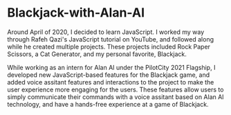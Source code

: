 # Blackjack-with-Alan-AI

Around April of 2020, I decided to learn JavaScript. I worked my way through Rafeh Qazi's JavaScript tutorial on YouTube, and followed along while he created multiple projects. These projects included Rock Paper Scissors, a Cat Generator, and my personal favorite, Blackjack. 

While working as an intern for Alan AI under the PilotCity 2021 Flagship, I developed new JavaScript-based features for the Blackjack game, and added voice assitant features and interactions to the project to make the user experience more engaging for the users. These features allow users to simply communicate their commands with a voice assitant based on Alan AI technology, and have a hands-free experience at a game of Blackjack. 
